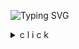 ![Typing SVG](https://readme-typing-svg.demolab.com?font=Fira+Code&pause=1000&color=EDEDED&random=false&width=435&lines=Hello,+my+name+is+Guilherme!)

<details><summary>c l i c k</summary>
 
```rust
*My favorite websites.*

```
</details>
